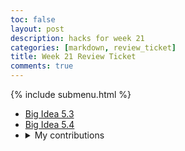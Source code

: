 ```yaml
---
toc: false
layout: post
description: hacks for week 21
categories: [markdown, review_ticket]
title: Week 21 Review Ticket
comments: true
---
```

{% include submenu.html %}

<ul>
    <li><a href="{{site.baseurl}}/markdown/techtalk/2023/02/01/computingbias.html">Big Idea 5.3</a></li>
    <li><a href="{{site.baseurl}}/markdown/techtalk/2023/02/01/crowdsourcing.html">Big Idea 5.4</a></li>
    <li>
        <details closed>
            <summary>My contributions</summary>
            <body>
                I need to wait for us to have the API done until I can make my search bar and favoriting code so in the mean time I am making the website more appealing by changing the themes and stuff.
                <img src="{{site.baseurl}}/images/frontend.png">
                <br><br>
                To-do:
            </body>
            <ol>
                <li>Make submenu boxes on the left darken when hovered over</li>
                <li>Experiment with different color schemes</li>
                <li>Make the main table with data and search bar</li>
            </ol>
        </details>
    </li>
</ul>